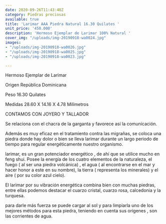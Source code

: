 ```yaml
---
date: 2020-09-26T11:43:40Z
category: Piedras preciosas
available: true
title: 'Larimar AAA Piedra Natural 16.30 Quilates '
unit_price: '450.000'
description: 'Hermoso Ejemplar de Larimar 100% Natural '
cover_img: "/uploads/img-20190918-wa0024.jpg"
images:
- "/uploads/img-20190918-wa0026.jpg"
- "/uploads/img-20190918-wa0025.jpg"
- "/uploads/img-20190918-wa0023.jpg"

---
```

Hermoso Ejemplar de Larimar

Origen República Dominicana 

Peso 16.30 Quilates

Medidas  28.60 X 14.16 X 4.78 Milímetros 

CONTAMOS CON JOYERO Y TALLADOR 

Se relaciona con el chacra de la garganta y favorece así la comunicación.

Además es muy eficaz en el tratamiento contra las migrañas, se coloca una piedra donde hay dolor o bien se lleva larimar durante un largo periodo de tiempo para regular energéticamente nuestro organismo.

larimar, es un gran potenciador energético , de ahí que se utilice mucho en feng shui. Posee la energía de los cuatro elementos de la naturaleza, el fuego ( al ser una piedra volcánica) , el agua ( al encontrarse en el mar y hacer honor a este en su nombre), la tierra ( representa los minerales) y el aire ( por su color azul cielo).

El larimar por su vibración energética combina bien con muchas piedras, entre ellas podemos destacar el cuarzo cristal, cuarzo rosa, calcedonia y la turquesa.

para darle más fuerza se puede cargar al sol y para limpiarla uno de los mejores métodos para esta piedra, teniendo en cuenta sus orígenes , son las corrientes de agua.